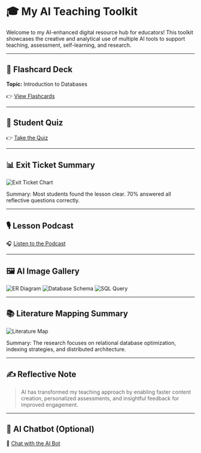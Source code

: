 
# 🎓 My AI Teaching Toolkit

Welcome to my AI-enhanced digital resource hub for educators! This toolkit showcases the creative and analytical use of multiple AI tools to support teaching, assessment, self-learning, and research.

---

## 🔗 Flashcard Deck

**Topic:** Introduction to Databases

👉 [View Flashcards](https://example.com/flashcards)

---

## 📝 Student Quiz

👉 [Take the Quiz](https://example.com/quiz)

---

## 📊 Exit Ticket Summary

![Exit Ticket Chart](images/exit_ticket_chart.png)

Summary: Most students found the lesson clear. 70% answered all reflective questions correctly.

---

## 🎙️ Lesson Podcast

🎧 [Listen to the Podcast](https://example.com/podcast)

---

## 🖼️ AI Image Gallery

![ER Diagram](images/er_diagram.png)
![Database Schema](images/database_schema.png)
![SQL Query](images/sql_query.png)

---

## 📚 Literature Mapping Summary

![Literature Map](images/literature_map.png)

Summary: The research focuses on relational database optimization, indexing strategies, and distributed architecture.

---

## ✍️ Reflective Note

> AI has transformed my teaching approach by enabling faster content creation, personalized assessments, and insightful feedback for improved engagement.

---

## 🌟 AI Chatbot (Optional)

💬 [Chat with the AI Bot](https://example.com/chatbot)
